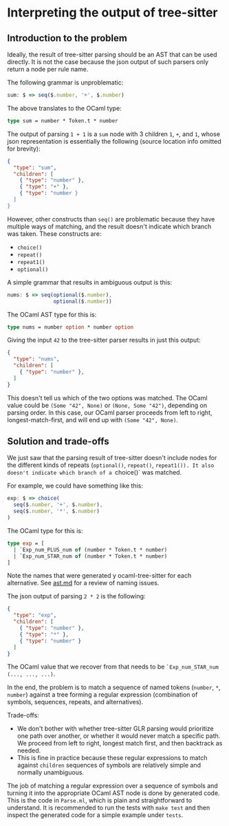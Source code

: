 Interpreting the output of tree-sitter
==

Introduction to the problem
--

Ideally, the result of tree-sitter parsing should be an AST that can
be used directly. It is not the case because the json output of such
parsers only return a node per rule name.

The following grammar is unproblematic:

```javascript
sum: $ => seq($.number, '+', $.number)
```

The above translates to the OCaml type:

```ocaml
type sum = number * Token.t * number
```

The output of parsing `1 + 1` is a `sum` node with 3 children `1`,
`+`, and `1`, whose json representation is essentially the following
(source location info omitted for brevity):

```json
{
  "type": "sum",
  "children": [
    { "type": "number" },
    { "type": "+" },
    { "type": "number }
  ]
}
```

However, other constructs than `seq()` are problematic because they
have multiple ways of matching, and the result doesn't indicate which
branch was taken. These constructs are:

* `choice()`
* `repeat()`
* `repeat1()`
* `optional()`

A simple grammar that results in ambiguous output is this:

```javascript
nums: $ => seq(optional($.number),
               optional($.number))
```

The OCaml AST type for this is:

```ocaml
type nums = number option * number option
```

Giving the input `42` to the tree-sitter parser results in just this
output:

```json
{
  "type": "nums",
  "children": [
    { "type": "number" },
  ]
}
```

This doesn't tell us which of the two options was matched. The OCaml
value could be `(Some "42", None)` or `(None, Some "42")`, depending
on parsing order. In this case, our OCaml parser proceeds from left to
right, longest-match-first, and will end up with `(Some "42", None)`.

Solution and trade-offs
--

We just saw that the parsing result of tree-sitter doesn't include
nodes for the different kinds of repeats (`optional()`, `repeat()`,
`repeat1()). It also doesn't indicate which branch of a `choice()` was
matched.

For example, we could have something like this:

```javascript
exp: $ => choice(
  seq($.number, '+', $.number),
  seq($.number, '*', $.number)
)
```

The OCaml type for this is:
```ocaml
type exp = [
  | `Exp_num_PLUS_num of (number * Token.t * number)
  | `Exp_num_STAR_num of (number * Token.t * number)
]
```

Note the names that were generated y ocaml-tree-sitter for each
alternative. See [ast.md](ast.md) for a review of naming issues.

The json output of parsing `2 * 2` is the following:
```json
{
  "type": "exp",
  "children": [
    { "type": "number" },
    { "type": "*" },
    { "type": "number" }
  ]
}
```

The OCaml value that we recover from that needs to be
`` `Exp_num_STAR_num (..., ..., ...) ``.

In the end, the problem is to match a sequence of named tokens
(`number`, `*`, `number`) against a tree forming a regular
expression (combination of symbols, sequences, repeats, and alternatives).

Trade-offs:

* We don't bother with whether tree-sitter GLR parsing would
  prioritize one path over another, or whether it would never match
  a specific path. We proceed from left to right, longest match first,
  and then backtrack as needed.
* This is fine in practice because these regular expressions to match
  against `children` sequences of symbols are relatively simple and
  normally unambiguous.

The job of matching a regular expression over a sequence of symbols
and turning it into the appropriate OCaml AST node is done by
generated code. This is the code in `Parse.ml`, which is plain and
straightforward to understand. It is recommended to run the tests with
`make test` and then inspect the generated code for a simple example
under `tests`.
